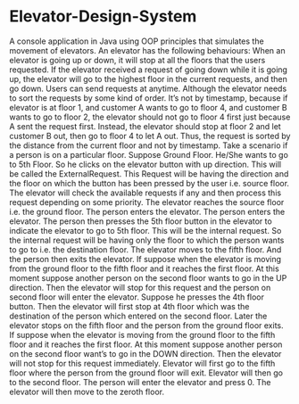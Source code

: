 # Elevator-Design-System
A console application in Java using OOP principles that simulates the movement of elevators.
An elevator has the following behaviours:
When an elevator is going up or down, it will stop at all the floors that the users requested.
If the elevator received a request of going down while it is going up, the elevator will go to the highest floor in the current requests, and then go down.
Users can send requests at anytime.
Although the elevator needs to sort the requests by some kind of order. It’s not by timestamp, because if elevator is at floor 1, and customer A wants to go to floor 4, and customer B wants to go to floor 2, the elevator should not go to floor 4 first just because A sent the request first. Instead, the elevator should stop at floor 2 and let customer B out, then go to floor 4 to let A out. Thus, the request is sorted by the distance from the current floor and not by timestamp.
Take a scenario if a person is on a particular floor. Suppose Ground Floor. He/She wants to go to 5th Floor. So he clicks on the elevator button with up direction.
This will be called the ExternalRequest. This Request will be having the direction and the floor on which the button has been pressed by the user i.e. source floor. The elevator will check the available requests if any and then process this request depending on some priority. The elevator reaches the source floor i.e. the ground floor. The person enters the elevator.
The person enters the elevator. The person then presses the 5th floor button in the elevator to indicate the elevator to go to 5th floor.
This will be the internal request. So the internal request will be having only the floor to which the person wants to go to i.e. the destination floor. The elevator moves to the fifth floor. And the person then exits the elevator.
If suppose when the elevator is moving from the ground floor to the fifth floor and it reaches the first floor. At this moment suppose another person on the second floor wants to go in the UP direction. Then the elevator will stop for this request and the person on second floor will enter the elevator. Suppose he presses the 4th floor button. Then the elevator will first stop at 4th floor which was the destination of the person which entered on the second floor. Later the elevator stops on the fifth floor and the person from the ground floor exits.
If suppose when the elevator is moving from the ground floor to the fifth floor and it reaches the first floor. At this moment suppose another person on the second floor want’s to go in the DOWN direction. Then the elevator will not stop for this request immediately. Elevator will first go to the fifth floor where the person from the ground floor will exit. Elevator will then go to the second floor. The person will enter the elevator and press 0. The elevator will then move to the zeroth floor.
